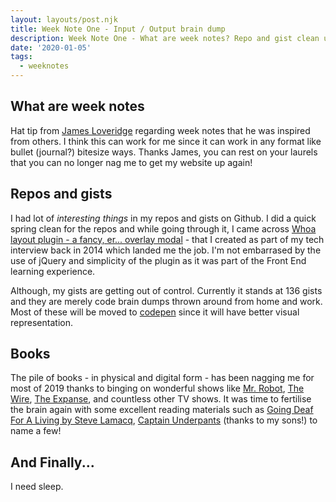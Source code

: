 ```yaml
---
layout: layouts/post.njk
title: Week Note One - Input / Output brain dump
description: Week Note One - What are week notes? Repo and gist clean up. Books. And Finally...
date: '2020-01-05'
tags:
  - weeknotes
---
```


## What are week notes

Hat tip from [James Loveridge](https://jamesloveridge.dev) regarding week notes that he was inspired from others. I think this can work for me since it can work in any format like bullet (journal?) bitesize ways. Thanks James, you can rest on your laurels that you can no longer nag me to get my website up again!

## Repos and gists

I had lot of _interesting things_ in my repos and gists on Github. I did a quick spring clean for the repos and while going through it, I came across [Whoa layout plugin - a fancy, er... overlay modal](https://codepen.io/craigbutcher/pen/wvBqgar) - that I created as part of my tech interview back in 2014 which landed me the job. I'm not embarrased by the use of jQuery and simplicity of the plugin as it was part of the Front End learning experience.

Although, my gists are getting out of control. Currently it stands at 136 gists and they are merely code brain dumps thrown around from home and work. Most of these will be moved to [codepen](https://codepen.io) since it will have better visual representation.

## Books

The pile of books - in physical and digital form - has been nagging me for most of 2019 thanks to binging on wonderful shows like  [Mr. Robot](https://www.imdb.com/title/tt4158110/?ref_=fn_al_tt_2), [The Wire](https://www.imdb.com/title/tt0306414/), [The Expanse](https://www.imdb.com/title/tt3230854/?ref_=fn_al_tt_1), and countless other TV shows. It was time to fertilise the brain again with some excellent reading materials such as [Going Deaf For A Living by Steve Lamacq](https://www.going-deaf-for-a-living.com/), [Captain Underpants](https://pilkey.com/series/captain-underpants) (thanks to my sons!) to name a few!

## And Finally...

I need sleep.
